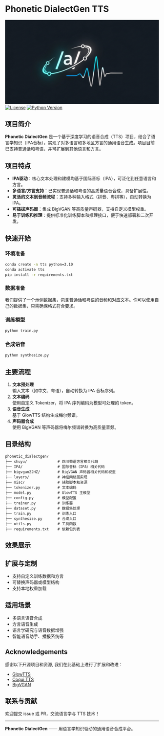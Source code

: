# Phonetic DialectGen TTS

![Phonetic DialectGen Logo](assets/logo.png)
[![License](https://img.shields.io/badge/license-MIT-blue.svg)](LICENSE)
[![Python Version](https://img.shields.io/badge/python-3.10-blue.svg)](https://www.python.org/)

## 项目简介

**Phonetic DialectGen** 是一个基于深度学习的语音合成（TTS）项目，结合了语言学知识（IPA音标），实现了对多语言和多地区方言的通用语音生成。项目目前已支持普通话和粤语，并可扩展到其他语言和方言。

## 项目特点

- **IPA驱动**：核心文本处理和建模均基于国际音标（IPA），可泛化到任意语言和方言。
- **多语言/方言支持**：已实现普通话和粤语的高质量语音合成，具备扩展性。
- **灵活的文本到音频流程**：支持多种输入格式（拼音、粤拼等），自动转换为IPA。
- **可插拔声码器**：集成 BigVGAN 等高质量声码器，支持自定义模型权重。
- **易于训练和推理**：提供标准化训练脚本和推理接口，便于快速部署和二次开发。

## 快速开始

### 环境准备

```bash
conda create -n tts python=3.10
conda activate tts
pip install -r requirements.txt
```
### 数据准备

我们提供了一个示例数据集，包含普通话和粤语的音频和对应文本。你可以使用自己的数据集，只需确保格式符合要求。

### 训练模型

```bash
python train.py
```

### 合成语音

```bash
python synthesize.py
```

## 主要流程

1. **文本预处理**  
   输入文本（如中文、粤语），自动转换为 IPA 音标序列。
2. **文本编码**  
   使用自定义 Tokenizer，将 IPA 序列编码为模型可处理的 token。
3. **语音生成**  
   基于 GlowTTS 结构生成梅尔频谱。
4. **声码器合成**  
   使用 BigVGAN 等声码器将梅尔频谱转换为高质量音频。

## 目录结构

```
phonetic_dialectgen/
├── shuyu/              # 四川蜀语方言相关代码
├── IPA/                # 国际音标（IPA）相关代码
├── bigvgan22HZ/        # BigVGAN 声码器相关代码和权重
├── layers/             # 神经网络层实现
├── misc/               # 辅助脚本和资源
├── tokenizer.py        # 文本编码
├── model.py            # GlowTTS 主模型
├── config.py           # 模型配置
├── trainer.py          # 训练器
├── dataset.py          # 数据集处理
├── train.py            # 训练入口
├── synthesize.py       # 合成入口
├── utils.py            # 工具函数
├── requirements.txt    # 依赖包列表
```

## 效果展示

## 扩展与定制

- 支持自定义训练数据和方言
- 可替换声码器或模型结构
- 支持本地权重加载

## 适用场景

- 多语言语音合成
- 方言语音生成
- 语言学研究与语音数据增强
- 智能语音助手、播报系统等

## Acknowledgements
感谢以下开源项目和资源, 我们在此基础上进行了扩展和改进：
- [GlowTTS](https://github.com/jaywalnut310/glow-tts)
- [Coqui TTS](https://github.com/coqui-ai/TTS)
- [BigVGAN]()

## 联系与贡献

欢迎提交 issue 或 PR，交流语言学与 TTS 技术！

---

**Phonetic DialectGen** —— 用语言学知识驱动的通用语音合成平台。